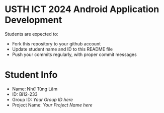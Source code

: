 USTH ICT 2024 Android Application Development
=====================================================

Students are expected to:

* Fork this repository to your github account
* Update student name and ID to this README file
* Push your commits regularly, with proper commit messages

Student Info
=======================

* Name: Nhữ Tùng Lâm
* ID: Bi12-233
* Group ID: *Your Group ID here*
* Project Name: *Your Project Name here*
